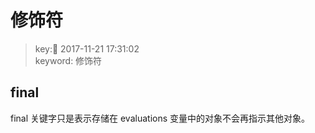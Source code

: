 # 修饰符
>key: 2017-11-21 17:31:02  
>keyword: 修饰符  

## final
final 关键字只是表示存储在 evaluations 变量中的对象不会再指示其他对象。